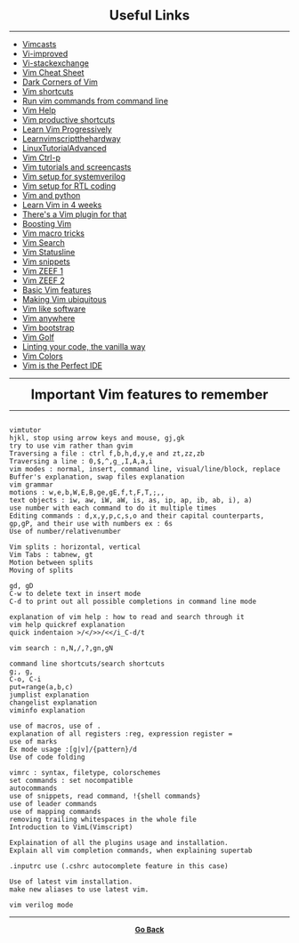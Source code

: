<p align="center">
  <b>
  <font size="+2">Useful Links</font>
  </b>
</p>

---

  - [Vimcasts](http://vimcasts.org/)
  - [Vi-improved](https://www.vi-improved.org/)
  - [Vi-stackexchange](https://vi.stackexchange.com/)
  - [Vim Cheat Sheet](https://www.catswhocode.com/blog/vim-cheat-sheet-for-2016)
  - [Dark Corners of Vim](https://stackoverflow.com/questions/726894/what-are-the-dark-corners-of-vim-your-mom-never-told-you-about)
  - [Vim shortcuts](https://www.cs.swarthmore.edu/help/vim/home.html)
  - [Run vim commands from command line](https://stackoverflow.com/questions/23235112/how-to-run-a-series-of-vim-commands-from-command-prompt)
  - [Vim Help](http://vimhelp.appspot.com/)
  - [Vim productive shortcuts](https://stackoverflow.com/questions/1218390/what-is-your-most-productive-shortcut-with-vim/1220118)
  - [Learn Vim Progressively](http://yannesposito.com/Scratch/en/blog/Learn-Vim-Progressively/)
  - [Learnvimscriptthehardway](http://learnvimscriptthehardway.stevelosh.com/)
  - [LinuxTutorialAdvanced](http://www.yolinux.com/TUTORIALS/LinuxTutorialAdvanced_vi.html)
  - [Vim Ctrl-p](https://blog.mikecordell.com/2015/01/27/better-fuzzy-search-with-ctrl-p-in-vim.html)
  - [Vim tutorials and screencasts](https://code.tutsplus.com/articles/25-vim-tutorials-screencasts-and-resources--net-14631)
  - [Vim setup for systemverilog](http://blog.edmondcote.com/2011/05/vim-setup-for-systemverilog.html)
  - [Vim setup for RTL coding](http://newbilityvery.github.io/2016/07/08/vim-env-for-rtl-coding/)
  - [Vim and python](https://realpython.com/vim-and-python-a-match-made-in-heaven/)
  - [Learn Vim in 4 weeks](https://medium.com/actualize-network/how-to-learn-vim-a-four-week-plan-cd8b376a9b85)
  - [There's a Vim plugin for that](https://blog.carbonfive.com/2011/10/18/theres-a-vim-plugin-for-that-fuzzy-finder/)
  - [Boosting Vim](https://nvie.com/posts/how-i-boosted-my-vim/)
  - [Vim macro tricks](https://hillelwayne.com/post/vim-macro-trickz/)
  - [Vim Search](http://web-techno.net/vim-search/)
  - [Vim Statusline](https://hackernoon.com/the-last-statusline-for-vim-a613048959b2)
  - [Vim snippets](https://brigade.engineering/sharpen-your-vim-with-snippets-767b693886db)
  - [Vim ZEEF 1](https://vim.zeef.com/andrew.krawchyk)
  - [Vim ZEEF 2](https://vim.zeef.com/patrick.schanen)
  - [Basic Vim features](https://medium.freecodecamp.org/learn-linux-vim-basic-features-19134461ab85)
  - [Making Vim ubiquitous](http://www.stackprinter.com/export?service=stackoverflow&question=826208&printer=false&linktohome=true)
  - [Vim like software](https://xaizek.github.io/2016-08-13/big-list-of-vim-like-software/)
  - [Vim anywhere](https://snippets.martinwagner.co/2018-03-04/vim-anywhere)
  - [Vim bootstrap](https://vim-bootstrap.com/)
  - [Vim Golf](http://vimgolf.com/)
  - [Linting your code, the vanilla way](https://gist.github.com/romainl/ce55ce6fdc1659c5fbc0f4224fd6ad29)
  - [Vim Colors](http://vimcolors.com/)
  - [Vim is the Perfect IDE](https://hackernoon.com/vim-is-the-perfect-ide-c226d7ed6d88)

---

<p align="center">
  <b>
  <font size="+2">Important Vim features to remember</font>
  </b>
</p>

---

```

vimtutor
hjkl, stop using arrow keys and mouse, gj,gk
try to use vim rather than gvim
Traversing a file : ctrl f,b,h,d,y,e and zt,zz,zb
Traversing a line : 0,$,^,g_,I,A,a,i
vim modes : normal, insert, command line, visual/line/block, replace
Buffer's explanation, swap files explanation
vim grammar
motions : w,e,b,W,E,B,ge,gE,f,t,F,T,;,,
text objects : iw, aw, iW, aW, is, as, ip, ap, ib, ab, i), a)
use number with each command to do it multiple times
Editing commands : d,x,y,p,c,s,o and their capital counterparts, gp,gP, and their use with numbers ex : 6s
Use of number/relativenumber

Vim splits : horizontal, vertical
Vim Tabs : tabnew, gt
Motion between splits
Moving of splits

gd, gD
C-w to delete text in insert mode
C-d to print out all possible completions in command line mode

explanation of vim help : how to read and search through it
vim help quickref explanation
quick indentaion >/</>>/<</i_C-d/t

vim search : n,N,/,?,gn,gN

command line shortcuts/search shortcuts
g;, g,
C-o, C-i
put=range(a,b,c)
jumplist explanation
changelist explanation
viminfo explanation

use of macros, use of .
explanation of all registers :reg, expression register =
use of marks
Ex mode usage :[g|v]/{pattern}/d
Use of code folding

vimrc : syntax, filetype, colorschemes
set commands : set nocompatible
autocommands
use of snippets, read command, !{shell commands}
use of leader commands
use of mapping commands
removing trailing whitespaces in the whole file
Introduction to VimL(Vimscript)

Explaination of all the plugins usage and installation.
Explain all vim completion commands, when explaining supertab

.inputrc use (.cshrc autocomplete feature in this case)

Use of latest vim installation.
make new aliases to use latest vim.

vim verilog mode

```

---

<p align="center">
  <b>
  <a href="https://gs1293.github.io/resource/resource.html"> <font size="-1">Go Back</font></a>
  </b>
</p>
